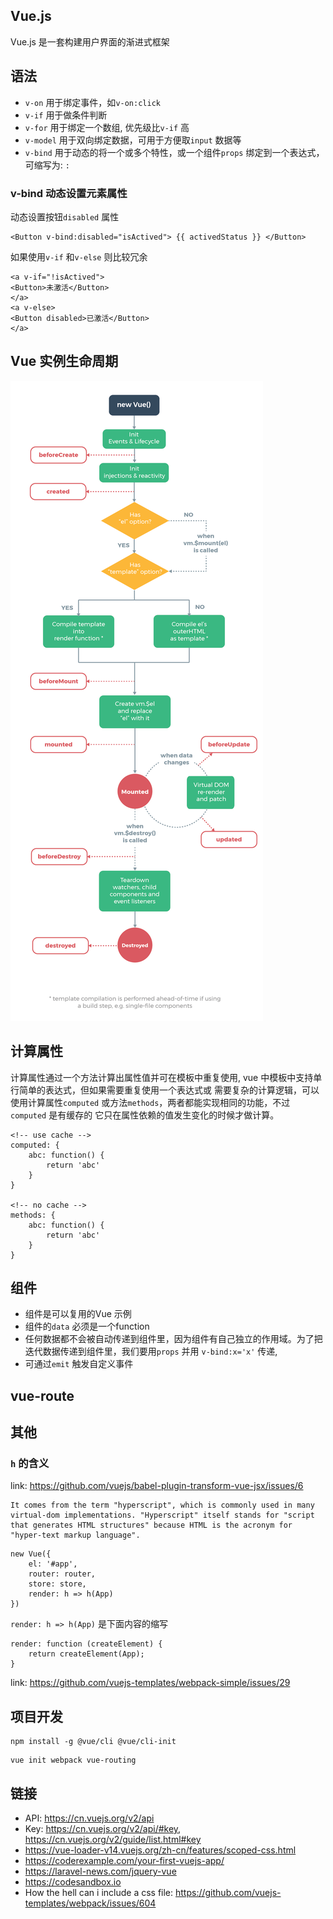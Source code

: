 ## Vue.js

Vue.js 是一套构建用户界面的渐进式框架

## 语法

- `v-on` 用于绑定事件，如`v-on:click`
- `v-if` 用于做条件判断
- `v-for` 用于绑定一个数组, 优先级比`v-if` 高
- `v-model` 用于双向绑定数据，可用于方便取`input` 数据等
- `v-bind` 用于动态的将一个或多个特性，或一个组件`props` 绑定到一个表达式，可缩写为: `:`

### v-bind 动态设置元素属性
动态设置按钮`disabled` 属性
```
<Button v-bind:disabled="isActived"> {{ activedStatus }} </Button>
```
如果使用`v-if` 和`v-else` 则比较冗余
```
<a v-if="!isActived">
<Button>未激活</Button>
</a>
<a v-else>
<Button disabled>已激活</Button>
</a>
```



## Vue 实例生命周期
![vue-lifecycle](../assets/vue-lifecycle.png)

## 计算属性

计算属性通过一个方法计算出属性值并可在模板中重复使用, vue 中模板中支持单行简单的表达式，但如果需要重复使用一个表达式或
需要复杂的计算逻辑，可以使用计算属性`computed` 或方法`methods`，两者都能实现相同的功能，不过`computed` 是有缓存的
它只在属性依赖的值发生变化的时候才做计算。

```
<!-- use cache -->
computed: {
    abc: function() {
        return 'abc'
    }
}

<!-- no cache -->
methods: {
    abc: function() {
        return 'abc'
    }
}
```

## 组件
- 组件是可以复用的Vue 示例
- 组件的`data` 必须是一个function
- 任何数据都不会被自动传递到组件里，因为组件有自己独立的作用域。为了把迭代数据传递到组件里，我们要用`props` 并用
`v-bind:x='x'` 传递,
- 可通过`emit` 触发自定义事件

## vue-route


## 其他

### `h` 的含义
link: https://github.com/vuejs/babel-plugin-transform-vue-jsx/issues/6
```
It comes from the term "hyperscript", which is commonly used in many virtual-dom implementations. "Hyperscript" itself stands for "script that generates HTML structures" because HTML is the acronym for "hyper-text markup language".
```
```
new Vue({
    el: '#app',
    router: router,
    store: store,
    render: h => h(App)
})
```

`render: h => h(App)` 是下面内容的缩写
```
render: function (createElement) {
    return createElement(App);
}
```
link: https://github.com/vuejs-templates/webpack-simple/issues/29

## 项目开发

```
npm install -g @vue/cli @vue/cli-init 
```

```
vue init webpack vue-routing
```

## 链接

- API: https://cn.vuejs.org/v2/api
- Key: https://cn.vuejs.org/v2/api/#key, https://cn.vuejs.org/v2/guide/list.html#key
- https://vue-loader-v14.vuejs.org/zh-cn/features/scoped-css.html
- https://coderexample.com/your-first-vuejs-app/
- https://laravel-news.com/jquery-vue
- https://codesandbox.io
- How the hell can i include a css file: https://github.com/vuejs-templates/webpack/issues/604
